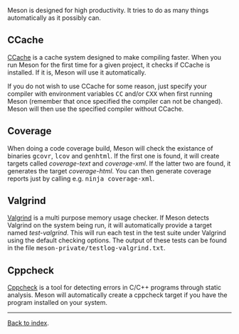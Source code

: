 Meson is designed for high productivity. It tries to do as many things automatically as it possibly can.

CCache
--

[CCache](http://ccache.samba.org/) is a cache system designed to make compiling faster. When you run Meson for the first time for a given project, it checks if CCache is installed. If it is, Meson will use it automatically.

If you do not wish to use CCache for some reason, just specify your compiler with environment variables <tt>CC</tt> and/or <tt>CXX</tt> when first running Meson (remember that once specified the compiler can not be changed). Meson will then use the specified compiler without CCache.

Coverage
--

When doing a code coverage build, Meson will check the existance of binaries <tt>gcovr</tt>, <tt>lcov</tt> and <tt>genhtml</tt>. If the first one is found, it will create targets called *coverage-text* and *coverage-xml*. If the latter two are found, it generates the target *coverage-html*. You can then generate coverage reports just by calling e.g. <tt>ninja coverage-xml</tt>.

Valgrind
--

[Valgrind](http://valgrind.org/) is a multi purpose memory usage checker. If Meson detects Valgrind on the system being run, it will automatically provide a target named *test-valgrind*. This will run each test in the test suite under Valgrind using the default checking options. The output of these tests can be found in the file <tt>meson-private/testlog-valgrind.txt</tt>.

Cppcheck
--

[Cppcheck](http://cppcheck.sourceforge.net/‎) is a tool for detecting errors in C/C++ programs through static analysis. Meson will automatically create a cppcheck target if you have the program installed on your system.

---

[Back to index](Manual).